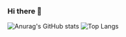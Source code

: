 ### Hi there 👋

![Anurag's GitHub stats](https://github-readme-stats.vercel.app/api?username=jleocan773&theme=synthwave&show_icons=true&hide=prs&rank_icon=github&line_height=1)
![Top Langs](https://github-readme-stats.vercel.app/api/top-langs/?username=jleocan773&theme=synthwave&layout=compact)

